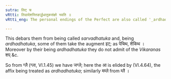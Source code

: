 ```yaml
---
sutra: लिट् च
vRtti: लिडादेशस्तिङार्द्धधातुकसंज्ञो भवति ॥
vRtti_eng: The personal endings of the Perfect are also called '_ardhadhatuka_'.

---
```

This debars them from being called _sarvadhatuka_ and, being _ardhadhatuka_, some of them take the augment इट्; as पेचिथ, शेकिथ । Moreover by their being _ardhadhatuka_ they do not admit of the _Vikaranas_ शप् &c.

So from ग्लै (ग्ला, VI.1.45) we have जग्ले; here the आ is elided by (VI.4.64), the affix being treated as _ardhadhatuka_; similarly मम्ले from म्लै ।